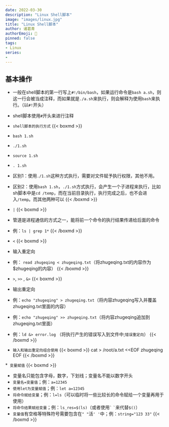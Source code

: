 ```yaml
---
date: 2022-03-30
description: "Linux Shell脚本"
image: "images/linux.jpg"
title: "Linux Shell脚本"
author: 诸葛青
authorEmoji: 🎅
pinned: false
tags:
- Linux
series:
- 
---
```


## 基本操作

* 一般在shell脚本的第一行写上`#!/bin/bash`，如果运行命令是`bash a.sh`，则这一行会被当成注释，而如果就是`./a.sh`来执行，则会解释为使用`bash`来执行。（以`#!`开头）

* shell脚本使用`#`开头来进行注释

* `shell脚本的执行方式`
{{< boxmd >}}
* `bash 1.sh`
* `./1.sh`
* `source 1.sh`
* `. 1.sh`
* 区别1：使用`./1.sh`这种方式执行，需要对文件赋予执行权限，其他不用。
* 区别2：使用`bash 1.sh`，`./1.sh`方式执行，会产生一个子进程来执行，比如sh脚本中是`cd /temp`，而在当前目录执行，执行完成之后，也不会进入`/temp`。而其他两种可以
{{< /boxmd >}}

* `|`
{{< boxmd >}}
* 管道是进程通信的方式之一，能将前一个命令的执行结果传递给后面的命令
* 例：`ls | grep 1*`
{{< /boxmd >}}

* `<`
{{< boxmd >}}
* 输入重定向
* 例： `read zhugeqing < zhugeqing.txt`（将zhugeqing.txt的内容作为$zhugeqing的内容）
{{< /boxmd >}}

* `>`, `>>` , `&>`
{{< boxmd >}}
* 输出重定向
* 例：`echo "zhugeqing" > zhugeqing.txt`（将内容zhugeqing写入并覆盖zhugeqing.txt里面的内容）
* 例：`echo "zhugeqing" >> zhugeqing.txt`（将内容zhugeqing追加到zhugeqing.txt里面）
* 例：`ld &> error.log` （将执行产生的错误写入到文件中;`错误重定向`）
{{< /boxmd >}}

* `输入和输出重定向组合使用`
{{< boxmd >}}
cat > /root/a.txt <<EOF
zhugeqing
EOF
{{< /boxmd >}}

*` 变量赋值`
{{< boxmd >}}
* 变量名只能包含字母，数字，下划线；变量名不能以数字开头
* `变量名=变量值`；例：`a=12345`
* `使用let为变量赋值`；例：`let a=12345`
* `将命令赋给变量`；例：`l=ls`（可以临时将一些比较长的命令赋给一个变量再用于使用）
* `将命令结果赋给变量`；例：`ls_res=$(ls)`（或者使用`` ` `` `` ` ``来代替`$()`） 
* `变量值`有空格等特殊符号需要包含在`" "`活`' '`中；例：`string="123 33"`
{{< /boxmd >}}